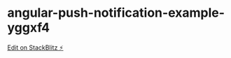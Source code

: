# angular-push-notification-example-yggxf4

[Edit on StackBlitz ⚡️](https://stackblitz.com/edit/angular-push-notification-example-yggxf4)
